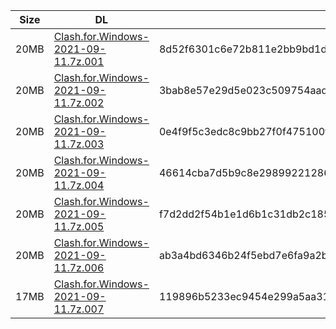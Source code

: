 |    Size   |     DL  | sha512sum |
|  ---  |  ---  |  ---  |
| 20MB | [Clash.for.Windows-2021-09-11.7z.001](https://cdn.jsdelivr.net/gh/appleians/cfw_intel@main/Clash.for.Windows-2021-09-11.7z.001) | 8d52f6301c6e72b811e2bb9bd1df377b9af67faa83e107ca3268746bdf6d3223ad9138510f75ec25f81a595f4a96f195dff7dccc749524784a6eba1000475124 |
| 20MB | [Clash.for.Windows-2021-09-11.7z.002](https://cdn.jsdelivr.net/gh/appleians/cfw_intel@main/Clash.for.Windows-2021-09-11.7z.002) | 3bab8e57e29d5e023c509754aadcf08ac48fac878296fbccde29347ef3f1359e4e909fb4a864fb2406489c64bbfedcdb7a5687940c5f7d850c04ddba73b320d2 |
| 20MB | [Clash.for.Windows-2021-09-11.7z.003](https://cdn.jsdelivr.net/gh/appleians/cfw_intel@main/Clash.for.Windows-2021-09-11.7z.003) | 0e4f9f5c3edc8c9bb27f0f475100f75c23810200de291315085cb7849aad234e7fd7689bb264c74fb4e4c828087b5754546bef530b4748b60ca22a9e1cd66510 |
| 20MB | [Clash.for.Windows-2021-09-11.7z.004](https://cdn.jsdelivr.net/gh/appleians/cfw_intel@main/Clash.for.Windows-2021-09-11.7z.004) | 46614cba7d5b9c8e298992212863c4c4ef7e3a9c7d066ac9ecdd57607cf02377ff0761d9d377ccf7fec0fd8401ec880470e44451a7f8d4a2ddbb23ee85fa1f98 |
| 20MB | [Clash.for.Windows-2021-09-11.7z.005](https://cdn.jsdelivr.net/gh/appleians/cfw_intel@main/Clash.for.Windows-2021-09-11.7z.005) | f7d2dd2f54b1e1d6b1c31db2c185049cb93d8db528837fe4107c87ff5c9e9caa9b9aaceb59ec14f5a618d4fad7ce2e7beb709b5cd7ff983a979c1295ac8ef9c4 |
| 20MB | [Clash.for.Windows-2021-09-11.7z.006](https://cdn.jsdelivr.net/gh/appleians/cfw_intel@main/Clash.for.Windows-2021-09-11.7z.006) | ab3a4bd6346b24f5ebd7e6fa9a2b9d5519510896529847d6a74d75b117be8e79f8c03e73ff54fa8c441dfd2c9c3ea46159a1e8cf0356fba90d5f1cf3400dff53 |
| 17MB | [Clash.for.Windows-2021-09-11.7z.007](https://cdn.jsdelivr.net/gh/appleians/cfw_intel@main/Clash.for.Windows-2021-09-11.7z.007) | 119896b5233ec9454e299a5aa3109a757bc6098c2fcbdee3b4c0f0747e669dc88799bce56b1d92ad1e03f80c717165930d57592cf12fe2fed5d8c070808fdc88 |
